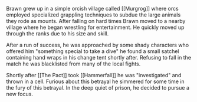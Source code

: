 Brawn grew up in a simple orcish village called [[Murgrog]] where orcs employed specialized grappling techniques to subdue the large animals they rode as mounts. After falling on hard times Brawn moved to a nearby village where he began wrestling for entertainment. He quickly moved up through the ranks due to his size and skill. 

After a run of success, he was approached by some shady characters who offered him "something special to take a dive" he found a small satchel containing hand wraps in his change tent shortly after. Refusing to fall in the match he was blacklisted from many of the local fights.  

Shortly after [[The Pact]] took [[Hammerfall]] he was "investigated" and thrown in a cell. Furious about this betrayal he simmered for some time in the fury of this betrayal. In the deep quiet of prison, he decided to pursue a new focus.